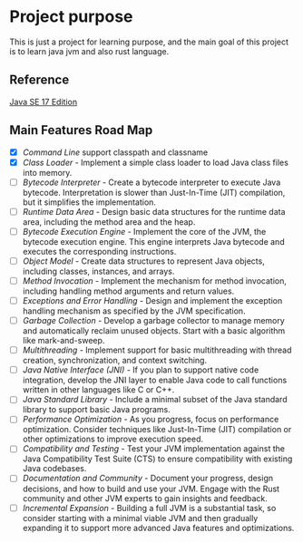 # Project purpose

This is just a project for learning purpose, and the main goal of this
project is to learn java jvm and also rust language.

## Reference

[Java SE 17 Edition](https://docs.oracle.com/javase/specs/jvms/se17/html/index.html)

## Main Features Road Map

- [x] *Command Line*
  support classpath and classname
- [x] *Class Loader* - Implement a simple class loader to load Java class files into memory.
- [ ] *Bytecode Interpreter* - Create a bytecode interpreter to execute Java bytecode. Interpretation is slower than Just-In-Time (JIT) compilation, but it simplifies the implementation.
- [ ] *Runtime Data Area* - Design basic data structures for the runtime data area, including the method area and the heap.
- [ ] *Bytecode Execution Engine* - Implement the core of the JVM, the bytecode execution engine. This engine interprets Java bytecode and executes the corresponding instructions.
- [ ] *Object Model* - Create data structures to represent Java objects, including classes, instances, and arrays.
- [ ] *Method Invocation* -  Implement the mechanism for method invocation, including handling method arguments and return values.
- [ ] *Exceptions and Error Handling* -  Design and implement the exception handling mechanism as specified by the JVM specification.
- [ ] *Garbage Collection* -  Develop a garbage collector to manage memory and automatically reclaim unused objects. Start with a basic algorithm like mark-and-sweep.
- [ ] *Multithreading* -  Implement support for basic multithreading with thread creation, synchronization, and context switching.
- [ ] *Java Native Interface (JNI)* -  If you plan to support native code integration, develop the JNI layer to enable Java code to call functions written in other languages like C or C++.
- [ ] *Java Standard Library* -  Include a minimal subset of the Java standard library to support basic Java programs.
- [ ] *Performance Optimization* - As you progress, focus on performance optimization. Consider techniques like Just-In-Time (JIT) compilation or other optimizations to improve execution speed.
- [ ] *Compatibility and Testing* - Test your JVM implementation against the Java Compatibility Test Suite (CTS) to ensure compatibility with existing Java codebases.
- [ ] *Documentation and Community* -  Document your progress, design decisions, and how to build and use your JVM. Engage with the Rust community and other JVM experts to gain insights and feedback.
- [ ] *Incremental Expansion* -  Building a full JVM is a substantial task, so consider starting with a minimal viable JVM and then gradually expanding it to support more advanced Java features and optimizations.
